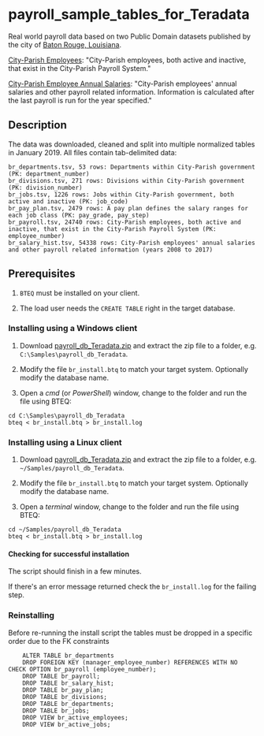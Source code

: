 # payroll_sample_tables_for_Teradata

Real world payroll data based on two Public Domain datasets published by the city of [Baton Rouge, Louisiana](https://www.brla.gov/).

[City-Parish Employees](https://data.brla.gov/Government/City-Parish-Employees/gyhq-w3h3): 
"City-Parish employees, both active and inactive, that exist in the City-Parish Payroll System."

[City-Parish Employee Annual Salaries](https://data.brla.gov/Government/City-Parish-Employee-Annual-Salaries/g5c2-myyj): 
"City-Parish employees' annual salaries and other payroll related information. Information is calculated after the last payroll is run for the year specified."

## Description

The data was downloaded, cleaned and split into multiple normalized tables in January 2019.  All files contain tab-delimited data:

    br_departments.tsv, 53 rows: Departments within City-Parish government (PK: department_number)
    br_divisions.tsv, 271 rows: Divisions within City-Parish government (PK: division_number)
    br_jobs.tsv, 1226 rows: Jobs within City-Parish government, both active and inactive (PK: job_code)
    br_pay_plan.tsv, 2479 rows: A pay plan defines the salary ranges for each job class (PK: pay_grade, pay_step)
    br_payroll.tsv, 24740 rows: City-Parish employees, both active and inactive, that exist in the City-Parish Payroll System (PK: employee_number)
    br_salary_hist.tsv, 54338 rows: City-Parish employees' annual salaries and other payroll related information (years 2008 to 2017)
 
## Prerequisites

 1. `BTEQ` must be installed on your client.

 2. The load user needs the `CREATE TABLE` right in the target database.

### Installing using a Windows client

 1. Download [payroll_db_Teradata.zip](https://github.com/dnoeth/payroll_sample_tables_for_Teradata/blob/master/payroll_db_Teradata.zip) and extract the zip file to a folder, e.g. `C:\Samples\payroll_db_Teradata`.

 2. Modify the file `br_install.btq` to match your target system. Optionally modify the database name.
 
 3. Open a *cmd* (or *PowerShell*) window, change to the folder and run the file using BTEQ:

```
cd C:\Samples\payroll_db_Teradata
bteq < br_install.btq > br_install.log
```

### Installing using a Linux client

 1. Download [payroll_db_Teradata.zip](https://github.com/dnoeth/payroll_sample_tables_for_Teradata/blob/master/payroll_db_Teradata.zip) and extract the zip file to a folder, e.g. `~/Samples/payroll_db_Teradata`.

 2. Modify the file `br_install.btq` to match your target system. Optionally modify the database name.
 
 3. Open a *terminal* window, change to the folder and run the file using BTEQ:
 
```
cd ~/Samples/payroll_db_Teradata
bteq < br_install.btq > br_install.log
```

#### Checking for successful installation

The script should finish in a few minutes.

If there's an error message returned check the `br_install.log` for the failing step.

### Reinstalling

Before re-running the install script the tables must be dropped in a specific order due to the FK constraints

```
    ALTER TABLE br_departments
    DROP FOREIGN KEY (manager_employee_number) REFERENCES WITH NO CHECK OPTION br_payroll (employee_number); 
    DROP TABLE br_payroll;
    DROP TABLE br_salary_hist;
    DROP TABLE br_pay_plan;
    DROP TABLE br_divisions;
    DROP TABLE br_departments;
    DROP TABLE br_jobs;
    DROP VIEW br_active_employees;
    DROP VIEW br_active_jobs;

```
